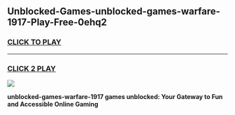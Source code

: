 
## Unblocked-Games-unblocked-games-warfare-1917-Play-Free-0ehq2
<h3>
<a href="https://premium76.site?title=unblocked-games-warfare-1917&ref=19M">CLICK TO PLAY</a></h3>
<hr>

<h3>
<a href="https://premium76.site?title=unblocked-games-warfare-1917&ref=19M">CLICK 2 PLAY</a>
  
</h3>

<a href="https://premium76.site?title=unblocked-games-warfare-1917&ref=19M"><img src="https://clearcache.store/games.png"></a>


**unblocked-games-warfare-1917 games unblocked: Your Gateway to Fun and Accessible Online Gaming**
